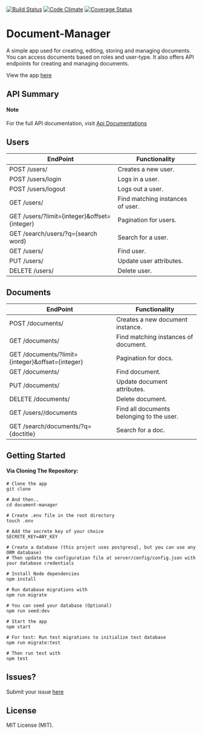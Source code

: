[![Build Status](https://travis-ci.org/andela-onnenanya/document-manager.svg?branch=develop)](https://travis-ci.org/andela-onnenanya/document-manager)
[![Code Climate](https://codeclimate.com/github/andela-onnenanya/document-manager/badges/gpa.svg)](https://codeclimate.com/github/andela-onnenanya/document-manager)
[![Coverage Status](https://coveralls.io/repos/github/andela-onnenanya/document-manager/badge.svg)](https://coveralls.io/github/andela-onnenanya/document-manager)

# Document-Manager
A simple app used for creating, editing, storing and managing documents. You can access documents based on roles and user-type. It also offers API endpoints for creating and managing documents.

View the app [here](https://okdocs.herokuapp.com/)

## API Summary

#### Note

For the full API documentation, visit [Api Documentations](https://okdocs.herokuapp.com/docs)

## Users

EndPoint | Functionality
-------- | -------------
POST /users/ | Creates a new user.
POST /users/login | Logs in a user.
POST /users/logout | Logs out a user.
GET /users/ | Find matching instances of user.
GET /users/?limit={integer}&offset={integer} | Pagination for users.
GET /search/users/?q={search word} | Search for a user.
GET /users/<id> | Find user.
PUT /users/<id> | Update user attributes.
DELETE /users/<id> | Delete user.

## Documents

EndPoint | Functionality
-------- | -------------
POST /documents/ | Creates a new document instance.
GET /documents/ | Find matching instances of document.
GET /documents/?limit={integer}&offset={integer} | Pagination for docs.
GET /documents/<id> | Find document.
PUT /documents/<id> | Update document attributes.
DELETE /documents/<id> | Delete document.
GET /users/<id>/documents | Find all documents belonging to the user.
GET /search/documents/?q={doctitle} | Search for a doc.

## Getting Started

#### Via Cloning The Repository:

```
# Clone the app
git clone 

# And then..
cd document-manager

# Create .env file in the root directory
touch .env

# Add the secrete key of your choice
SECRETE_KEY=ANY_KEY

# Create a database (this project uses postgresql, but you can use any ORM database)
# Then update the configuration file at server/config/config.json with your database credentials

# Install Node dependencies
npm install

# Run database migrations with
npm run migrate

# You can seed your database (Optional)
npm run seed:dev

# Start the app
npm start

# For test: Run test migrations to initialize test database
npm run migrate:test

# Then run test with
npm test
```

## Issues?
Submit your issue [here](https://github.com/andela-onnenanya/document-manager/issues)

## License

MIT License (MIT).
